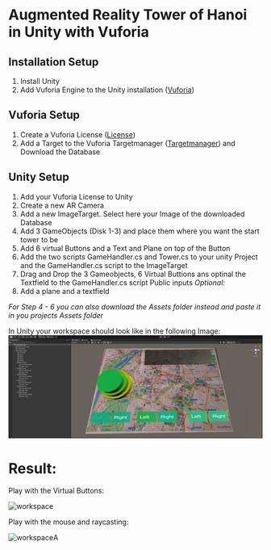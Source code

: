 # Augmented Reality Tower of Hanoi in Unity with Vuforia

## Installation Setup
1) Install Unity
2) Add Vuforia Engine to the Unity installation ([Vuforia](https://developer.vuforia.com/downloads/sdk))

## Vuforia Setup
1) Create a Vuforia License ([License](https://developer.vuforia.com/vui/develop/licenses))
2) Add a Target to the Vuforia Targetmanager ([Targetmanager](https://developer.vuforia.com/vui/develop/databases)) and Download the Database

## Unity Setup
1) Add your Vuforia License to Unity 
2) Create a new AR Camera
3) Add a new ImageTarget. Select here your Image of the downloaded Database  
4) Add 3 GameObjects (Disk 1-3) and place them where you want the start tower to be
5) Add 6 virtual Buttons and a Text and Plane on top of the Button
6) Add the two scripts GameHandler.cs and Tower.cs to your unity Project and the GameHandler.cs script to the ImageTarget
7) Drag and Drop the 3 Gameobjects, 6 Virtual Buttions ans optinal the Textfield to the GameHandler.cs script Public inputs
*Optional:*
8) Add a plane and a textfield


*For Step 4 - 6 you can also download the Assets folder instead and paste it in you projects Assets folder*  

In Unity your workspace should look like in the following Image:
![workspace](images/workspace.png)

# Result:
Play with the Virtual Buttons:

![workspace](images/hand_demo.gif)

Play with the mouse and raycasting:

![workspace](images/mouse_demo.gif)A
